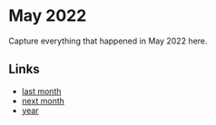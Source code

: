 # May 2022

Capture everything that happened in May 2022 here.

## Links
- [last month](calendar/months/2022-04.md)
- [next month](calendar/months/2022-06.md)
- [year](calendar/years/2022.md)